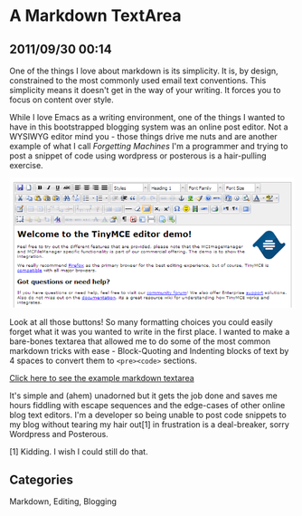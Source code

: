 # A Markdown TextArea

## 2011/09/30 00:14

One of the things I love about markdown is its simplicity. It is, by
design, constrained to the most commonly used email text conventions.
This simplicity means it doesn't get in the way of your writing. It
forces you to focus on content over style. 
 
While I love Emacs as a writing environment, one of the things I wanted
to have in this bootstrapped blogging system was an online post
editor. Not a WYSIWYG editor mind you - those things drive me nuts and
are another example of what I call *Forgetting Machines* I'm a
programmer and trying to post a snippet of code using wordpress or
posterous is a hair-pulling exercise. 

![TinyMCE screenshot](images/tinymce.png)

Look at all those buttons! So many formatting choices you could easily
forget what it was you wanted to write in the first place. I wanted to
make a bare-bones textarea that allowed me to do some of the most
common markdown tricks with ease - Block-Quoting and Indenting blocks
of text by 4 spaces to convert them to `<pre><code>` sections.

[Click here to see the example markdown textarea](files/markdown_textarea.html) 

It's simple and (ahem) unadorned but it gets the job done and saves me
hours fiddling with escape sequences and the edge-cases of other
online blog text editors. I'm a developer so being unable to post code
snippets to my blog without tearing my hair out[1] in frustration is a
deal-breaker, sorry Wordpress and Posterous.

[1] Kidding. I wish I could still do that.

## Categories
Markdown, Editing, Blogging
